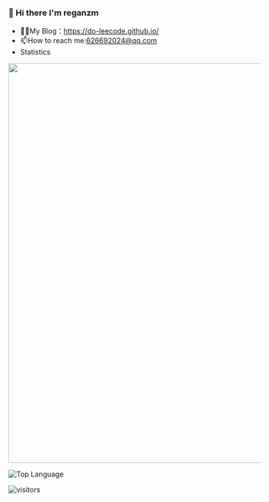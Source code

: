 ### :lemon: Hi there I'm reganzm 

- 👨‍💻My Blog：<url>https://do-leecode.github.io/</url>
- 📫How to reach me:626692024@qq.com
- Statistics

<img align='center'  width="800" src="https://github-readme-stats.vercel.app/api?username=reganzm&show_icons=true&title_color=fff&icon_color=79ff97&text_color=9f9f9f&bg_color=151515"></img>

![Top Language](https://github-readme-stats.vercel.app/api/top-langs/?username=reganzm&theme=radical)


![visitors](https://visitor-badge.laobi.icu/badge?page_id=reganzm)
